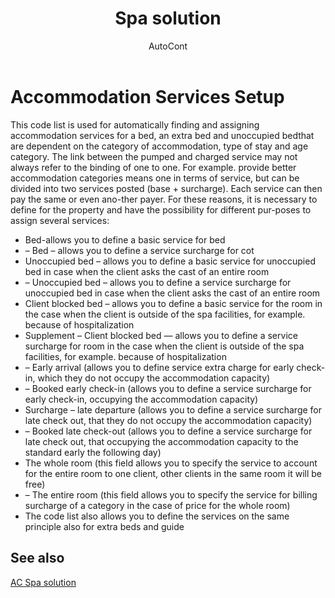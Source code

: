 ﻿---
    title: "Spa solution"
    author: AutoCont
    ms.date: 04/30/2018
    ms.topic: article
    ms.prod: dynamics-nav-2017
    ms.contentlocale: en
    ms.lasthandoff: 04/30/2018
---

# Accommodation Services Setup

This code list is used for automatically finding and assigning accommodation services for a bed, an extra bed and unoccupied bedthat are dependent on the category of accommodation, type of stay and age category. 
The link between the pumped and charged service may not always refer to the binding of one to one. For example. provide better accommodation categories means one in terms of service, but can be divided into two services posted (base + surcharge). Each service can then pay the same or even ano-ther payer.
For these reasons, it is necessary to define for the property and have the possibility for different pur-poses to assign several services:
-	Bed-allows you to define a basic service for bed
-	– Bed – allows you to define a service surcharge for cot
-	Unoccupied bed – allows you to define a basic service for unoccupied bed in case when the client asks the cast of an entire room
-	– Unoccupied bed – allows you to define a service surcharge for unoccupied bed in case when the client asks the cast of an entire room
-	Client blocked bed – allows you to define a basic service for the room in the case when the client is outside of the spa facilities, for example. because of hospitalization
-	Supplement – Client blocked bed — allows you to define a service surcharge for room in the case when the client is outside of the spa facilities, for example. because of hospitalization
-	– Early arrival (allows you to define service extra charge for early check-in, which they do not occupy the accommodation capacity)
-	– Booked early check-in (allows you to define a service surcharge for early check-in, occupying the accommodation capacity)
-	Surcharge – late departure (allows you to define a service surcharge for late check out, that they do not occupy the accommodation capacity)
-	– Booked late check-out (allows you to define a service surcharge for late check out, that occupying the accommodation capacity to the standard early the following day)
-	The whole room (this field allows you to specify the service to account for the entire room to one client, other clients in the same room it will be free)
-	– The entire room (this field allows you to specify the service for billing surcharge of a category in the case of price for the whole room)
-	The code list also allows you to define the services on the same principle also for extra beds and guide



## <a name="see-also"></a>See also
[AC Spa solution](ac-spa-solution.md)